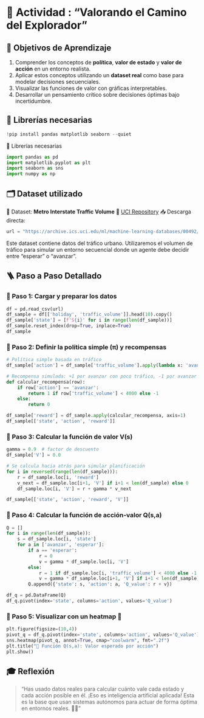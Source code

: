 # **🧭 Actividad : “Valorando el Camino del Explorador”**

## 🎯 Objetivos de Aprendizaje

1. Comprender los conceptos de **política**, **valor de estado** y **valor de acción** en un entorno realista.
2. Aplicar estos conceptos utilizando un **dataset real** como base para modelar decisiones secuenciales.
3. Visualizar las funciones de valor con gráficas interpretables.
4. Desarrollar un pensamiento crítico sobre decisiones óptimas bajo incertidumbre.

## 🧰 Librerías necesarias

```python
!pip install pandas matplotlib seaborn --quiet
```

🧰 Librerías necesarias

```python
import pandas as pd
import matplotlib.pyplot as plt
import seaborn as sns
import numpy as np
```

## 🗂️ Dataset utilizado

📄 Dataset: **Metro Interstate Traffic Volume**
 🔗 [UCI Repository](https://archive.ics.uci.edu/ml/datasets/Metro+Interstate+Traffic+Volume)
 📥 Descarga directa:

```python
url = "https://archive.ics.uci.edu/ml/machine-learning-databases/00492/Metro_Interstate_Traffic_Volume.csv"
```

Este dataset contiene datos del tráfico urbano. Utilizaremos el volumen de tráfico para simular un entorno secuencial donde un agente debe decidir entre “esperar” o “avanzar”.

## 🪜 Paso a Paso Detallado

### 🔹 Paso 1: Cargar y preparar los datos

```python
df = pd.read_csv(url)
df_sample = df[['holiday', 'traffic_volume']].head(10).copy()
df_sample['state'] = [f'S{i}' for i in range(len(df_sample))]
df_sample.reset_index(drop=True, inplace=True)
df_sample
```

### 🔹 Paso 2: Definir la política simple (π) y recompensas

```python
# Política simple basada en tráfico
df_sample['action'] = df_sample['traffic_volume'].apply(lambda x: 'avanzar' if x < 4000 else 'esperar')

# Recompensa simulada: +1 por avanzar con poco tráfico, -1 por avanzar con mucho tráfico, 0 por esperar
def calcular_recompensa(row):
    if row['action'] == 'avanzar':
        return 1 if row['traffic_volume'] < 4000 else -1
    else:
        return 0

df_sample['reward'] = df_sample.apply(calcular_recompensa, axis=1)
df_sample[['state', 'action', 'reward']]
```

### 🔹 Paso 3: Calcular la función de valor V(s)

```python
gamma = 0.9  # factor de descuento
df_sample['V'] = 0.0

# Se calcula hacia atrás para simular planificación
for i in reversed(range(len(df_sample))):
    r = df_sample.loc[i, 'reward']
    v_next = df_sample.loc[i+1, 'V'] if i+1 < len(df_sample) else 0
    df_sample.loc[i, 'V'] = r + gamma * v_next

df_sample[['state', 'action', 'reward', 'V']]
```

### 🔹 Paso 4: Calcular la función de acción-valor Q(s,a)

```python
Q = []
for i in range(len(df_sample)):
    s = df_sample.loc[i, 'state']
    for a in ['avanzar', 'esperar']:
        if a == 'esperar':
            r = 0
            v = gamma * df_sample.loc[i, 'V']
        else:
            r = 1 if df_sample.loc[i, 'traffic_volume'] < 4000 else -1
            v = gamma * df_sample.loc[i+1, 'V'] if i+1 < len(df_sample) else 0
        Q.append({'state': s, 'action': a, 'Q_value': r + v})

df_q = pd.DataFrame(Q)
df_q.pivot(index='state', columns='action', values='Q_value')
```

### 🔹 Paso 5: Visualizar con un heatmap 🧯

```python
plt.figure(figsize=(10,4))
pivot_q = df_q.pivot(index='state', columns='action', values='Q_value')
sns.heatmap(pivot_q, annot=True, cmap="coolwarm", fmt=".2f")
plt.title("🔢 Función Q(s,a): Valor esperado por acción")
plt.show()
```

## 🎓 Reflexión 

> “Has usado datos reales para calcular cuánto vale cada estado y cada acción posible en él. ¡Eso es inteligencia artificial aplicada! Esta es la base que usan sistemas autónomos para actuar de forma óptima en entornos reales. 🚦🤖”